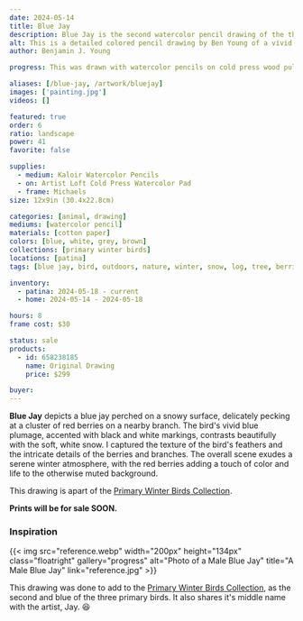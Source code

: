 ```yaml
---
date: 2024-05-14
title: Blue Jay
description: Blue Jay is the second watercolor pencil drawing of the three primary color winter birds.
alt: This is a detailed colored pencil drawing by Ben Young of a vivid blue jay perched on a snowy mound eating berries.
author: Benjamin J. Young

progress: This was drawn with watercolor pencils on cold press wood pulp watercolor paper. Anytime I draw with any colored pencils, it takes many going over in layers to intensify and blend the colors.

aliases: [/blue-jay, /artwork/bluejay]
images: ['painting.jpg']
videos: []

featured: true
order: 6
ratio: landscape
power: 41
favorite: false

supplies:
  - medium: Kaloir Watercolor Pencils
  - on: Artist Loft Cold Press Watercolor Pad
  - frame: Michaels
size: 12x9in (30.4x22.8cm)

categories: [animal, drawing]
mediums: [watercolor pencil]
materials: [cotton paper]
colors: [blue, white, grey, brown]
collections: [primary winter birds]
locations: [patina]
tags: [blue jay, bird, outdoors, nature, winter, snow, log, tree, berries, perched, overcast]

inventory:
  - patina: 2024-05-18 - current
  - home: 2024-05-14 - 2024-05-18

hours: 8
frame cost: $30

status: sale
products:
  - id: 658238185
    name: Original Drawing
    price: $299

buyer: 
---
```


**Blue Jay** depicts a blue jay perched on a snowy surface, delicately pecking at a cluster of red berries on a nearby branch. The bird's vivid blue plumage, accented with black and white markings, contrasts beautifully with the soft, white snow. I captured the texture of the bird's feathers and the intricate details of the berries and branches. The overall scene exudes a serene winter atmosphere, with the red berries adding a touch of color and life to the otherwise muted background.

This drawing is apart of the [Primary Winter Birds Collection](/collections/primary-winter-birds).

**Prints will be for sale SOON.**

### Inspiration ###

{{< img src="reference.webp" width="200px" height="134px" class="floatright" gallery="progress" alt="Photo of a Male Blue Jay" title="A Male Blue Jay" link="reference.jpg" >}}

This drawing was done to add to the [Primary Winter Birds Collection](/collections/primary-winter-birds), as the second and blue of the three primary birds. It also shares it's middle name with the artist, Jay. 😆
